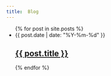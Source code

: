 ```yaml
---
title:  Blog
---
```

<div class="home">
  <ul class="post-list">
    {% for post in site.posts %}
      <li>
        <span class="post-meta">{{ post.date | date: "%Y-%m-%d" }}</span>
        <h2>
          <a class="post-link" href="{{ post.url }}">{{ post.title }}</a>
        </h2>
      </li>
    {% endfor %}
  </ul>
</div>
